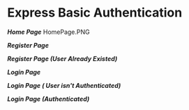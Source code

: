 # Express Basic Authentication

***Home Page***
HomePage.PNG

***Register Page***

***Register Page (User Already Existed)***

***Login Page***

***Login Page ( User isn't Authenticated)***

***Login Page (Authenticated)***